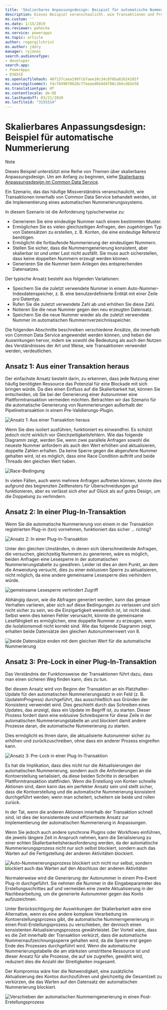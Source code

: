 ```yaml
---
title: 'Skalierbares Anpassungsdesign: Beispiel für automatische Nummerierung (Common Data Service) | Microsoft-Dokumentation'
description: Dieses Beispiel veranschaulicht, wie Transaktionen und Probleme mit der Parallelität in einer Codeanpassung berücksichtigt werden müssen.
ms.custom: ''
ms.date: 1/15/2019
ms.reviewer: pehecke
ms.service: powerapps
ms.topic: article
author: rogergilchrist
ms.author: jdaly
manager: ryjones
search.audienceType:
- developer
search.app:
- PowerApps
- D365CE
ms.openlocfilehash: 407137caea199fcb7aee10c34c8f6ba82624185f
ms.sourcegitcommit: f4cf849070628cf7eeaed6b4d4f08c20dcd02e58
ms.translationtype: HT
ms.contentlocale: de-DE
ms.lasthandoff: 03/21/2020
ms.locfileid: "3155314"
---
```

# <a name="scalable-customization-design-auto-numbering-example"></a>Skalierbares Anpassungsdesign: Beispiel für automatische Nummerierung

> [!NOTE]
> Dieses Beispiel unterstützt eine Reihe von Themen über skalierbares Anpassungsdesign. Um am Anfang zu beginnen, siehe [Skalierbares Anpassungsdesign im Common Data Service](overview.md).

Ein Szenario, das das häufige Missverständnis veranschaulicht, wie Transaktionen innerhalb von Common Data Service behandelt werden, ist die Implementierung eines automatischen Nummerierungssystems.

In diesem Szenario ist die Anforderung typischerweise zu:

- Generieren Sie eine eindeutige Nummer nach einem bestimmten Muster.
- Ermöglichen Sie es vielen gleichzeitigen Anfragen, den zugehörigen Typ von Datensätzen zu erstellen, z. B. Konten, die eine eindeutige Referenz benötigen.
- Ermöglicht die fortlaufende Nummerierung der eindeutigen Nummern.
- Stellen Sie sicher, dass die Nummerngenerierung konsistent, aber skalierbar ist und unter Last nicht ausfällt. Sie muss auch sicherstellen, dass keine doppelten Nummern erzeugt werden können.
- Generieren Sie die Nummer beim Anlegen des entsprechenden Datensatzes.

Der typische Ansatz besteht aus folgenden Variationen:

- Speichern Sie die zuletzt verwendete Nummer in einem Auto-Nummer-Indexdatenspeicher, z. B. eine benutzerdefinierte Entität mit einer Zeile pro Datentyp.
- Rufen Sie die zuletzt verwendete Zahl ab und erhöhen Sie diese Zahl.
- Notieren Sie die neue Nummer gegen den neu erzeugten Datensatz.
- Speichern Sie die neue Nummer wieder als die zuletzt verwendete Nummer im automatischen Nummernverzeichnisspeicher.

Die folgenden Abschnitte beschreiben verschiedene Ansätze, die innerhalb von Common Data Service angewendet werden können, und heben die Auswirkungen hervor, indem sie sowohl die Bedeutung als auch den Nutzen des Verständnisses der Art und Weise, wie Transaktionen verwendet werden, verdeutlichen. 

## <a name="approach-1-out-of-a-transaction"></a>Ansatz 1: Aus einer Transaktion heraus

Der einfachste Ansatz besteht darin, zu erkennen, dass jede Nutzung einer häufig benötigten Ressource das Potenzial für eine Blockade mit sich bringen würde. Da dies einen Einfluss auf die Skalierbarkeit hat, können Sie entscheiden, ob Sie bei der Generierung einer Autonummer eine Plattformtransaktion vermeiden möchten.
Betrachten wir das Szenario für die automatische Generierung von Nummerierungen außerhalb der Pipelinetransaktion in einem Pre-Validierungs-Plugin.

![Ansatz 1: Aus einer Transaktion heraus](media/autonumber-approach-1.png)

Wenn Sie dies isoliert ausführen, funktioniert es einwandfrei. Es schützt jedoch nicht wirklich vor Gleichzeitigkeitsfehlern. Wie das folgende Diagramm zeigt, werden Sie, wenn zwei parallele Anfragen sowohl die neueste Nummer anfordern als auch den Wert erhöhen und aktualisieren, doppelte Zahlen erhalten. Da keine Sperre gegen die abgerufene Nummer gehalten wird, ist es möglich, dass eine Race Condition auftritt und beide Threads den gleichen Wert haben. 

![Race-Bedingung](media/autonumber-approach-1-a.png)

In vielen Fällen, auch wenn mehrere Anfragen auftreten können, könnte dies aufgrund des begrenzten Zeitfensters für Überschneidungen gut funktionieren, aber es verlässt sich eher auf Glück als auf gutes Design, um die Doppelung zu verhindern.

## <a name="approach-2-in-a-plug-in-transaction"></a>Ansatz 2: In einer Plug-In-Transaktion

Wenn Sie die automatische Nummerierung von einem in der Transaktion registrierten Plug-in (txn) vornehmen, funktioniert das sicher ... richtig?

![Ansatz 2: In einer Plug-In-Transaktion](media/autonumber-approach-2.png)

Unter den gleichen Umständen, in denen sich überschneidende Anfragen, die versuchen, gleichzeitig Nummern zu generieren, wäre es möglich, beiden Anfragen eine Lesesperre in der automatischen Nummerierungstabelle zu gewähren. Leider ist dies an dem Punkt, an dem die Anwendung versucht, dies zu einer exklusiven Sperre zu aktualisieren, nicht möglich, da eine andere gemeinsame Lesesperre dies verhindern würde.

![gemeinsame Lesesperre verhindert Zugriff](media/autonumber-approach-2-a.png)

Abhängig davon, wie die Abfragen generiert werden, kann das genaue Verhalten variieren, aber sich auf diese Bedingungen zu verlassen und sich nicht sicher zu sein, wo die Einzigartigkeit wesentlich ist, ist nicht ideal. Selbst wenn dies keinen Fehler verursacht, könnte die gemeinsame Lesefähigkeit es ermöglichen, eine doppelte Nummer zu erzeugen, wenn die Isolationsmodi nicht korrekt sind. Wie das folgende Diagramm zeigt, erhalten beide Datensätze den gleichen Autonummernwert von 8.

![beide Datensätze enden mit dem gleichen Wert für die automatische Nummerierung](media/autonumber-approach-2-b.png)

## <a name="approach-3-pre-lock-in-a-plug-in-transaction"></a>Ansatz 3: Pre-Lock in einer Plug-In-Transaktion

Das Verständnis der Funktionsweise der Transaktionen führt dazu, dass man einen sicheren Weg finden kann, dies zu tun. 

Bei diesem Ansatz wird von Beginn der Transaktion an ein Platzhalter-Update für den automatischen Nummerierungssatz in ein Feld (z. B. UpdateInProgress) durchgeführt, das ausschließlich aus Gründen der Konsistenz verwendet wird. Dies geschieht durch das Schreiben eines Updates, das anzeigt, dass ein Update im Begriff ist, zu starten. Dieser Prozess fordert dann eine exklusive Schreibsperre für diese Zeile in der automatischen Nummerierungstabelle an und blockiert damit andere Prozesse daran, die automatische Nummerierung zu starten. 

Dies ermöglicht es Ihnen dann, die aktualisierte Autonummer sicher zu erhöhen und zurückzuschreiben, ohne dass ein anderer Prozess eingreifen kann. 

![Ansatz 3: Pre-Lock in einer Plug-In-Transaktion](media/autonumber-approach-3.png)

Es hat die Implikation, dass dies nicht nur die Aktualisierungen der automatischen Nummerierung, sondern auch die Anforderungen an die Kontoerstellung serialisiert, da diese beiden Schritte in derselben Plattformtransaktion stattfinden. Wenn die Erstellung von Konten schnelle Aktionen sind, dann kann das ein perfekter Ansatz sein und stellt sicher, dass die Kontoerstellung und die automatische Nummerierung konsistent durchgeführt werden; wenn man scheitert, scheitern sie beide und rollen zurück.
 
In der Tat, wenn die anderen Aktionen innerhalb der Transaktion schnell sind, ist dies der konsistenteste und effizienteste Ansatz zur Implementierung der automatischen Nummerierung in Anpassungen. 

Wenn Sie jedoch auch andere synchrone Plugins oder Workflows einführen, die jeweils längere Zeit in Anspruch nehmen, kann die Serialisierung zu einer echten Skalierbarkeitsherausforderung werden, da der automatische Nummerierungsprozess nicht nur sich selbst blockiert, sondern auch das Warten auf die Fertigstellung der anderen Aktivitäten blockiert. 

![Auto-Nummerierungsprozess blockiert sich nicht nur selbst, sondern blockiert auch das Warten auf den Abschluss der anderen Aktivitäten](media/autonumber-approach-3-a.png)

Normalerweise wird die Generierung der Autonummer in einem Pre-Event Plug-in durchgeführt. Sie nehmen die Nummer in die Eingabeparameter des Erstellungsschrittes auf und vermeiden eine zweite Aktualisierung in der Nachbearbeitung, um die generierte Autonummer gegen das Konto aufzuzeichnen.

Unter Berücksichtigung der Auswirkungen der Skalierbarkeit wäre eine Alternative, wenn es eine andere komplexe Verarbeitung im Kontoerstellungsprozess gibt, die automatische Nummerngenerierung in einen Post-Erstellungsprozess zu verschieben, der dennoch einen konsistenten Aktualisierungsprozess gewährleistet. Der Vorteil wäre, dass es die Zeit innerhalb der Transaktion verkürzt, dass die automatische Nummernaufzeichnungssperre gehalten wird, da die Sperre erst gegen Ende des Prozesses durchgeführt wird. Wenn die automatische Nummerierungstabelle die am stärksten umstrittene Ressource ist und dieser Ansatz für alle Prozesse, die auf sie zugreifen, gewählt wird, reduziert dies die Anzahl der Streitigkeiten insgesamt.

Der Kompromiss wäre hier die Notwendigkeit, eine zusätzliche Aktualisierung des Kontos durchzuführen und gleichzeitig die Gesamtzeit zu verkürzen, die das Warten auf den Datensatz der automatischen Nummerierung blockiert.

![Verschieben der automatischen Nummerngenerierung in einen Post-Erstellungsprozess](media/autonumber-approach-3-b.png)
